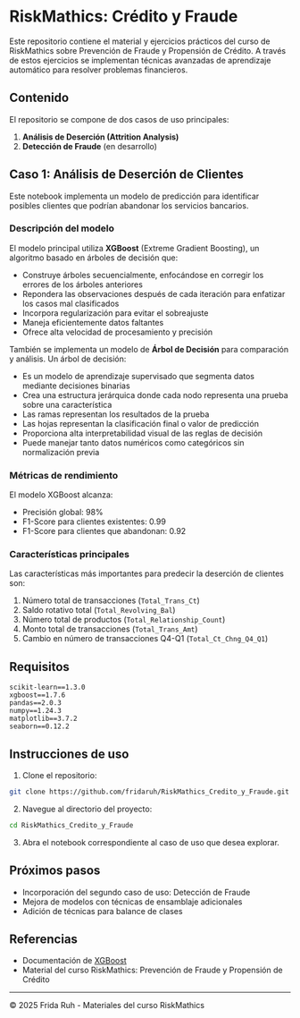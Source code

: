 # RiskMathics: Crédito y Fraude

Este repositorio contiene el material y ejercicios prácticos del curso de RiskMathics sobre Prevención de Fraude y Propensión de Crédito. A través de estos ejercicios se implementan técnicas avanzadas de aprendizaje automático para resolver problemas financieros.

## Contenido

El repositorio se compone de dos casos de uso principales:

1. **Análisis de Deserción (Attrition Analysis)**
2. **Detección de Fraude** (en desarrollo)

## Caso 1: Análisis de Deserción de Clientes

Este notebook implementa un modelo de predicción para identificar posibles clientes que podrían abandonar los servicios bancarios. 

### Descripción del modelo

El modelo principal utiliza **XGBoost** (Extreme Gradient Boosting), un algoritmo basado en árboles de decisión que:

- Construye árboles secuencialmente, enfocándose en corregir los errores de los árboles anteriores
- Repondera las observaciones después de cada iteración para enfatizar los casos mal clasificados
- Incorpora regularización para evitar el sobreajuste
- Maneja eficientemente datos faltantes
- Ofrece alta velocidad de procesamiento y precisión

También se implementa un modelo de **Árbol de Decisión** para comparación y análisis. Un árbol de decisión:

- Es un modelo de aprendizaje supervisado que segmenta datos mediante decisiones binarias
- Crea una estructura jerárquica donde cada nodo representa una prueba sobre una característica
- Las ramas representan los resultados de la prueba
- Las hojas representan la clasificación final o valor de predicción
- Proporciona alta interpretabilidad visual de las reglas de decisión
- Puede manejar tanto datos numéricos como categóricos sin normalización previa

### Métricas de rendimiento

El modelo XGBoost alcanza:
- Precisión global: 98%
- F1-Score para clientes existentes: 0.99
- F1-Score para clientes que abandonan: 0.92

### Características principales

Las características más importantes para predecir la deserción de clientes son:

1. Número total de transacciones (`Total_Trans_Ct`)
2. Saldo rotativo total (`Total_Revolving_Bal`)
3. Número total de productos (`Total_Relationship_Count`)
4. Monto total de transacciones (`Total_Trans_Amt`)
5. Cambio en número de transacciones Q4-Q1 (`Total_Ct_Chng_Q4_Q1`)

## Requisitos

```
scikit-learn==1.3.0
xgboost==1.7.6
pandas==2.0.3
numpy==1.24.3
matplotlib==3.7.2
seaborn==0.12.2
```

## Instrucciones de uso

1. Clone el repositorio:
```bash
git clone https://github.com/fridaruh/RiskMathics_Credito_y_Fraude.git
```

2. Navegue al directorio del proyecto:
```bash
cd RiskMathics_Credito_y_Fraude
```

3. Abra el notebook correspondiente al caso de uso que desea explorar.

## Próximos pasos

- Incorporación del segundo caso de uso: Detección de Fraude
- Mejora de modelos con técnicas de ensamblaje adicionales
- Adición de técnicas para balance de clases

## Referencias

- Documentación de [XGBoost](https://xgboost.readthedocs.io/)
- Material del curso RiskMathics: Prevención de Fraude y Propensión de Crédito

---

© 2025 Frida Ruh - Materiales del curso RiskMathics
